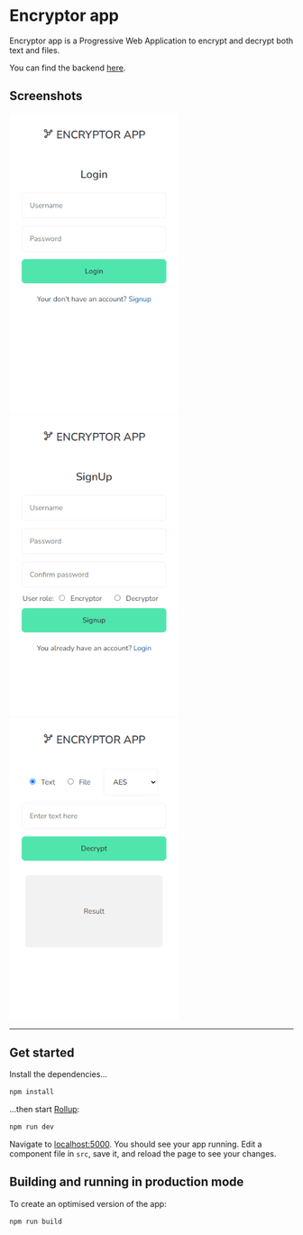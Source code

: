 # Encryptor app

Encryptor app is a Progressive Web Application to encrypt and decrypt both text and files.

You can find the backend [here](https://github.com/chars-mc/encryptor-api).

## Screenshots

<img src="./screenshots/01_login.png" alt="Login" width="300"/>
<img src="./screenshots/02_signup.png" alt="Sign up" width="300"/>
<img src="./screenshots/03_decrypt_text.png" alt="app" width="300"/>

---

## Get started

Install the dependencies...

```bash
npm install
```

...then start [Rollup](https://rollupjs.org):

```bash
npm run dev
```

Navigate to [localhost:5000](http://localhost:5000). You should see your app running. Edit a component file in `src`, save it, and reload the page to see your changes.

## Building and running in production mode

To create an optimised version of the app:

```bash
npm run build
```
